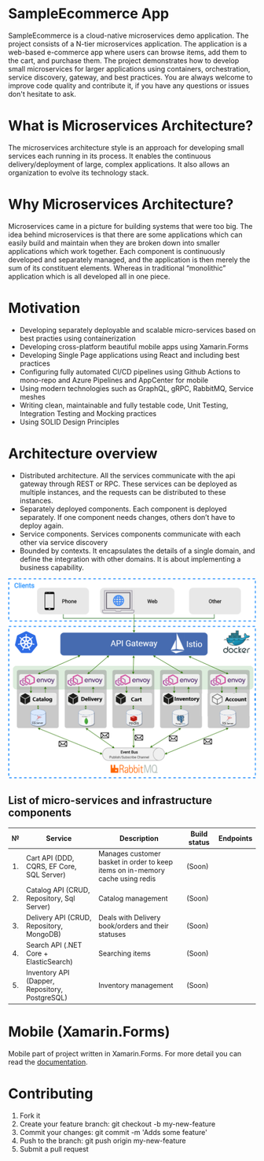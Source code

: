 # SampleEcommerce App 

SampleEcommerce is a cloud-native microservices demo application. The project consists of a N-tier microservices application. The application is a web-based e-commerce app where users can browse items, add them to the cart, and purchase them. The project demonstrates how to develop small microservices for larger applications using containers, orchestration, service discovery, gateway, and best practices. You are always welcome to improve code quality and contribute it, if you have any questions or issues don't hesitate to ask.

# What is Microservices Architecture?

The microservices architecture style is an approach for developing small services each running in its process. It enables the continuous delivery/deployment of large, complex applications. It also allows an organization to evolve its technology stack.

# Why Microservices Architecture?

Microservices came in a picture for building systems that were too big. The idea behind microservices is that there are some applications which can easily build and maintain when they are broken down into smaller applications which work together. Each component is continuously developed and separately managed, and the application is then merely the sum of its constituent elements. Whereas in traditional “monolithic” application which is all developed all in one piece.

# Motivation

- Developing separately deployable and scalable micro-services based on best practies using containerization
- Developing cross-platform beautiful mobile apps using Xamarin.Forms
- Developing Single Page applications using React and including best practices
- Configuring fully automated CI/CD pipelines using Github Actions to mono-repo and Azure Pipelines and AppCenter for mobile
- Using modern technologies such as GraphQL, gRPC, RabbitMQ, Service meshes
- Writing clean, maintainable and fully testable code, Unit Testing, Integration Testing and Mocking practices
- Using SOLID Design Principles

# Architecture overview

- Distributed architecture. All the services communicate with the api gateway through REST or RPC. These services can be deployed as multiple instances, and the requests can be distributed to these instances.
- Separately deployed components. Each component is deployed separately. If one component needs changes, others don’t have to deploy again.
- Service components. Services components communicate with each other via service discovery
- Bounded by contexts. It encapsulates the details of a single domain, and define the integration with other domains. It is about implementing a business capability.

<img src="art/ECommerceArchitecture.png" style="max-width:100%;"/>


## List of micro-services and infrastructure components

<table>
   <thead>
    <tr><th>№</th>
    <th>Service</th>
    <th>Description</th>
    <th>Build status</th>
    <th>Endpoints</th>
  </tr></thead>
  <tbody>
    <tr>
        <td align="center">1.</td>
        <td>Cart API (DDD, CQRS, EF Core, SQL Server)</td>
        <td>Manages customer basket in order to keep items on in-memory cache using redis</td>
        <td>(Soon)</td>
        <td> </td>
    </tr>
    <tr>
        <td align="center">2.</td>
        <td>Catalog API (CRUD, Repository, Sql Server)</td>
        <td>Catalog management  </td>
        <td>(Soon)</td>
        <td></td>
    </tr>    
    <tr>
        <td align="center">3.</td>
        <td>Delivery API (CRUD, Repository, MongoDB)</td>
        <td>Deals with Delivery book/orders and their statuses	</td>
        <td>(Soon)</td>
        <td></td>
    </tr>    
    <tr>
        <td align="center">4.</td>
        <td>Search API (.NET Core + ElasticSearch)</td>
        <td>Searching items </td>
        <td>
           (Soon)
        </td>
        <td></td>
    </tr>    
    <tr>
        <td align="center">5.</td>
        <td>Inventory API (Dapper, Repository, PostgreSQL)</td>
        <td>Inventory management</td>
        <td>
           (Soon)
        </td>
        <td></td>
    </tr>
    </tbody>
    </table>
    
# Mobile (Xamarin.Forms)
Mobile part of project written in Xamarin.Forms. For more detail you can read the 
<a href='https://github.com/Ahror/SampleEcommerce/tree/master/src/Frontend/SampleEcommerce.Moblie'>documentation</a>.

# Contributing

1. Fork it
2. Create your feature branch: git checkout -b my-new-feature
3. Commit your changes: git commit -m 'Adds some feature'
4. Push to the branch: git push origin my-new-feature
5. Submit a pull request
    


